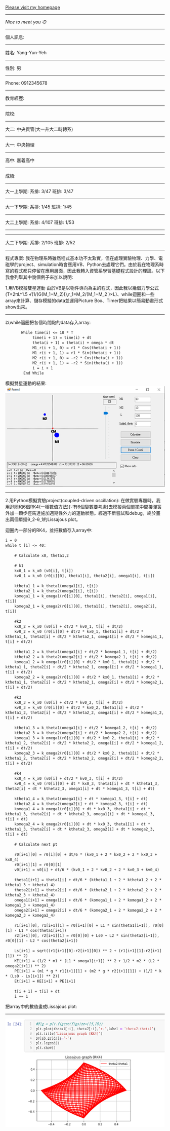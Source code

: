 [Please visit my homepage](https://Yang-Yun-Yeh.github.io/)
***
*Nice to meet you :D*
***
個人訊息:
***
姓名: Yang-Yun-Yeh
***
性別: 男
***
Phone: 0912345678
***
教育經歷:
***
院校:
***
大二: 中央資管(大一升大二時轉系)
***
大一: 中央物理
***
高中: 嘉義高中
***
成績:
***
大一上學期: 系排: 3/47		班排: 3/47
***
大一下學期: 系排: 1/45		班排: 1/45
***
大二上學期: 系排: 4/107	       班排: 1/53
***
***
大二下學期: 系排: 2/105	       班排: 2/52
***
程式專案:
我在物理系時雖然程式基本功不太紮實，但在處理實驗物理、力學、電磁學的project、simulation時會應用VB、Python去處理它們。由於我在物理系時寫的程式都只停留在應用層面，因此我轉入資管系學習基礎程式設計的理論。以下我會列舉其中幾個例子來加以說明:

1.用VB模擬雙星運動
由於VB是以物件導向為主的程式，因此我以幾個力學公式(T=2πL^1.5 √(1/(G(M_1+M_2))),r_1=M_2/(M_1+M_2 )×L)、while迴圈和一些array來計算、儲存模擬的data並運用Picture Box、Timer把結果以簡易動畫形式show出來。
***
以while迴圈把各個時間點的data存入array:
```
       While time(i) <= 10 * T
            time(i + 1) = time(i) + dt
            theta(i + 1) = theta(i) + omega * dt
            M1_r(i + 1, 0) = r1 * Cos(theta(i + 1))
            M1_r(i + 1, 1) = r1 * Sin(theta(i + 1))
            M2_r(i + 1, 0) = -r2 * Cos(theta(i + 1))
            M2_r(i + 1, 1) = -r2 * Sin(theta(i + 1))
            i = i + 1
        End While
```

模擬雙星運動的結果:
![simulation](./img/simulation.png)
 ***
2.用Python模擬實驗project(coupled-driven oscillation):
在做實驗專題時，我用迴圈和6個RK4(一種數值方法)(∵有6個變數要考慮)去模擬兩個單擺中間接彈簧外加一顆步徑馬達施加週期性外力的運動狀態。經過不斷嘗試和debug，終於畫出兩個單擺θ_2-θ_1的Lissajous plot。

迴圈內一部分的RK4，並把數值存入array中:
```
i = 0
while t [i] <= 40:
    
    # Calculate x0, theta1,2
    
    # k1
    kx0_1 = k_x0 (v0[i], t[i])
    kv0_1 = k_v0 (r0[i][0], theta1[i], theta2[i], omega1[i], t[i])
    
    ktheta1_1 = k_theta1(omega1[i], t[i])
    ktheta2_1 = k_theta2(omega2[i], t[i])
    komega1_1 = k_omega1(r0[i][0], theta1[i], theta2[i], omega1[i], t[i])
    komega2_1 = k_omega2(r0[i][0], theta1[i], theta2[i], omega2[i], t[i])
    
    #k2
    kx0_2 = k_x0 (v0[i] + dt/2 * kv0_1, t[i] + dt/2)
    kv0_2 = k_v0 (r0[i][0] + dt/2 * kx0_1, theta1[i] + dt/2 * ktheta1_1, theta2[i] + dt/2 * ktheta2_1, omega1[i] + dt/2 * komega1_1, t[i] + dt/2)
        
    ktheta1_2 = k_theta1(omega1[i] + dt/2 * komega1_1, t[i] + dt/2)
    ktheta2_2 = k_theta2(omega2[i] + dt/2 * komega2_1, t[i] + dt/2)
    komega1_2 = k_omega1(r0[i][0] + dt/2 * kx0_1, theta1[i] + dt/2 * ktheta1_1, theta2[i] + dt/2 * ktheta2_1, omega1[i] + dt/2 * komega1_1, t[i] + dt/2)
    komega2_2 = k_omega2(r0[i][0] + dt/2 * kx0_1, theta1[i] + dt/2 * ktheta1_1, theta2[i] + dt/2 * ktheta2_1, omega2[i] + dt/2 * komega2_1, t[i] + dt/2)
    
    #k3
    kx0_3 = k_x0 (v0[i] + dt/2 * kv0_2, t[i] + dt/2)
    kv0_3 = k_v0 (r0[i][0] + dt/2 * kx0_2, theta1[i] + dt/2 * ktheta1_2, theta2[i] + dt/2 * ktheta2_2, omega1[i] + dt/2 * komega1_2, t[i] + dt/2)
    
    ktheta1_3 = k_theta1(omega1[i] + dt/2 * komega1_2, t[i] + dt/2)
    ktheta2_3 = k_theta2(omega2[i] + dt/2 * komega2_2, t[i] + dt/2)
    komega1_3 = k_omega1(r0[i][0] + dt/2 * kx0_2, theta1[i] + dt/2 * ktheta1_2, theta2[i] + dt/2 * ktheta2_2, omega1[i] + dt/2 * komega1_2, t[i] + dt/2)
    komega2_3 = k_omega2(r0[i][0] + dt/2 * kx0_2, theta1[i] + dt/2 * ktheta1_2, theta2[i] + dt/2 * ktheta2_2, omega2[i] + dt/2 * komega2_2, t[i] + dt/2)
    
    #k4
    kx0_4 = k_x0 (v0[i] + dt/2 * kv0_3, t[i] + dt/2)
    kv0_4 = k_v0 (r0[i][0] + dt * kx0_3, theta1[i] + dt * ktheta1_3, theta2[i] + dt * ktheta2_3, omega1[i] + dt * komega1_3, t[i] + dt)
    
    ktheta1_4 = k_theta1(omega1[i] + dt * komega1_3, t[i] + dt)
    ktheta2_4 = k_theta2(omega2[i] + dt * komega2_3, t[i] + dt)
    komega1_4 = k_omega1(r0[i][0] + dt * kx0_3, theta1[i] + dt * ktheta1_3, theta2[i] + dt * ktheta2_3, omega1[i] + dt * komega1_3, t[i] + dt)
    komega2_4 = k_omega2(r0[i][0] + dt * kx0_3, theta1[i] + dt * ktheta1_3, theta2[i] + dt * ktheta2_3, omega2[i] + dt * komega2_3, t[i] + dt)
    
    # Calculate next pt
    
    r0[i+1][0] = r0[i][0] + dt/6 * (kx0_1 + 2 * kx0_2 + 2 * kx0_3 + kx0_4)
    r0[i+1][1] = r0[0][1]
    v0[i+1] = v0[i] + dt/6 * (kv0_1 + 2 * kv0_2 + 2 * kv0_3 + kv0_4)
    
    theta1[i+1] = theta1[i] + dt/6 * (ktheta1_1 + 2 * ktheta1_2 + 2 * ktheta1_3 + ktheta1_4)
    theta2[i+1] = theta2[i] + dt/6 * (ktheta2_1 + 2 * ktheta2_2 + 2 * ktheta2_3 + ktheta2_4)
    omega1[i+1] = omega1[i] + dt/6 * (komega1_1 + 2 * komega1_2 + 2 * komega1_3 + komega1_4)
    omega2[i+1] = omega2[i] + dt/6 * (komega2_1 + 2 * komega2_2 + 2 * komega2_3 + komega2_4)
    
    r1[i+1][0], r1[i+1][1] = r0[i+1][0] + L1 * sin(theta1[i+1]), r0[0][1] - L1 * cos(theta1[i+1])
    r2[i+1][0], r2[i+1][1] = r0[0][0] + Ls0 + L2 * sin(theta2[i+1]), r0[0][1] - L2 * cos(theta2[i+1])
    
    Ls[i+1] = sqrt((r1[i+1][0]-r2[i+1][0]) ** 2 + (r1[i+1][1]-r2[i+1][1]) ** 2)
    KE[i+1] = (1/2 * m1 * (L1 * omega1[i+1]) ** 2 + 1/2 * m2 * (L2 * omega2[i+1]) ** 2)
    PE[i+1] = (m1 * g * r1[i+1][1] + (m2 * g * r2[i+1][1]) + (1/2 * k * (Ls0 - Ls[i+1]) ** 2)) 
    Et[i+1] = KE[i+1] + PE[i+1]
    
    t[i + 1] = t[i] + dt
    i += 1
```
把array中的數值畫成Lissajous plot:
***
![Lissajous](./img/Lissajous.png)
